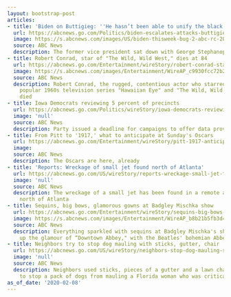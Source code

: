 ```yaml
---
layout: bootstrap-post
articles:
- title: 'Biden on Buttigieg: ''He hasn’t been able to unify the black community'''
  url: https://abcnews.go.com/Politics/biden-escalates-attacks-buttigieg-hasnt-unify-black-community/story?id=68850498
  image: https://s.abcnews.com/images/US/biden-thisweek-bug-2-abc-rc-200208_hpMain_16x9_992.jpg
  source: ABC News
  description: The former vice president sat down with George Stephanopoulos.
- title: Robert Conrad, star of "The Wild, Wild West," dies at 84
  url: https://abcnews.go.com/Entertainment/wireStory/robert-conrad-star-wild-wild-west-dies-84-68851516
  image: https://s.abcnews.com/images/Entertainment/WireAP_c9930fcc72b24116a0223111ef6ce721_16x9_992.jpg
  source: ABC News
  description: Robert Conrad, the rugged, contentious actor who starred in the hugely
    popular 1960s television series "Hawaiian Eye" and "The Wild, Wild West," has
    died
- title: Iowa Democrats reviewing 5 percent of precincts
  url: https://abcnews.go.com/Politics/wireStory/iowa-democrats-reviewing-percent-precincts-68851281
  image: 'null'
  source: ABC News
  description: Party issued a deadline for campaigns to offer data proving inconsistencies.
- title: From Pitt to '1917,' what to anticipate at Sunday's Oscars
  url: https://abcnews.go.com/Entertainment/wireStory/pitt-1917-anticipate-sundays-oscars-68851348
  image: 
  source: ABC News
  description: The Oscars are here, already
- title: 'Reports: Wreckage of small jet found north of Atlanta'
  url: https://abcnews.go.com/US/wireStory/reports-wreckage-small-jet-found-north-atlanta-68851128
  image: 'null'
  source: ABC News
  description: The wreckage of a small jet has been found in a remote area of Georgia,
    north of Atlanta
- title: Sequins, big bows, glamorous gowns at Badgley Mischka show
  url: https://abcnews.go.com/Entertainment/wireStory/sequins-big-bows-glamorous-gowns-badgley-mischka-show-68850602
  image: https://s.abcnews.com/images/Entertainment/WireAP_b8b21b5fb3d446659ca7da04f89a67d9_16x9_992.jpg
  source: ABC News
  description: Everything sparkled with sequins at Badgley Mischka's show which played
    up the glamour of “Downtown Abbey," with the Beatles' bohemian Abbey Road era
- title: Neighbors try to stop dog mauling with sticks, gutter, chair
  url: https://abcnews.go.com/US/wireStory/neighbors-stop-dog-mauling-sticks-gutter-chair-68850496
  image: 'null'
  source: ABC News
  description: Neighbors used sticks, pieces of a gutter and a lawn chair in an attempt
    to stop a pack of dogs from mauling a Florida woman who was critically injured
as_of_date: '2020-02-08'
---
```


